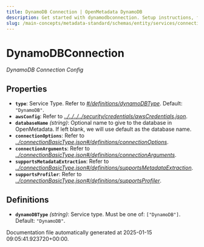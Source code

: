 ```yaml
---
title: DynamoDB Connection | OpenMetadata DynamoDB
description: Get started with dynamodbconnection. Setup instructions, features, and configuration details inside.
slug: /main-concepts/metadata-standard/schemas/entity/services/connections/database/dynamodbconnection
---
```


# DynamoDBConnection

*DynamoDB Connection Config*

## Properties

- **`type`**: Service Type. Refer to *[#/definitions/dynamoDBType](#definitions/dynamoDBType)*. Default: `"DynamoDB"`.
- **`awsConfig`**: Refer to *[../../../../security/credentials/awsCredentials.json](#/../../../security/credentials/awsCredentials.json)*.
- **`databaseName`** *(string)*: Optional name to give to the database in OpenMetadata. If left blank, we will use default as the database name.
- **`connectionOptions`**: Refer to *[../connectionBasicType.json#/definitions/connectionOptions](#/connectionBasicType.json#/definitions/connectionOptions)*.
- **`connectionArguments`**: Refer to *[../connectionBasicType.json#/definitions/connectionArguments](#/connectionBasicType.json#/definitions/connectionArguments)*.
- **`supportsMetadataExtraction`**: Refer to *[../connectionBasicType.json#/definitions/supportsMetadataExtraction](#/connectionBasicType.json#/definitions/supportsMetadataExtraction)*.
- **`supportsProfiler`**: Refer to *[../connectionBasicType.json#/definitions/supportsProfiler](#/connectionBasicType.json#/definitions/supportsProfiler)*.
## Definitions

- **`dynamoDBType`** *(string)*: Service type. Must be one of: `["DynamoDB"]`. Default: `"DynamoDB"`.


Documentation file automatically generated at 2025-01-15 09:05:41.923720+00:00.
